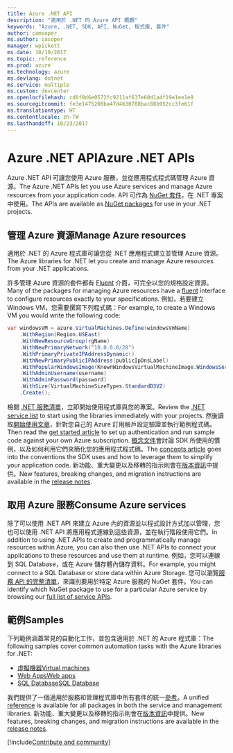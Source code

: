 ```yaml
---
title: Azure .NET API
description: "適用於 .NET 的 Azure API 概觀"
keywords: "Azure, .NET, SDK, API, NuGet, 程式庫, 套件"
author: camsoper
ms.author: casoper
manager: wpickett
ms.date: 10/19/2017
ms.topic: reference
ms.prod: azure
ms.technology: azure
ms.devlang: dotnet
ms.service: multiple
ms.custom: devcenter
ms.openlocfilehash: cd0f8d6e0572fc9211af637e60d1a4f19e1ee1e8
ms.sourcegitcommit: fe3e1475208ba47d4630788bac88b952cc3fe61f
ms.translationtype: HT
ms.contentlocale: zh-TW
ms.lasthandoff: 10/23/2017
---
```

# <a name="azure-net-apis"></a><span data-ttu-id="c943d-104">Azure .NET API</span><span class="sxs-lookup"><span data-stu-id="c943d-104">Azure .NET APIs</span></span>

<span data-ttu-id="c943d-105">Azure .NET API 可讓您使用 Azure 服務，並從應用程式程式碼管理 Azure 資源。</span><span class="sxs-lookup"><span data-stu-id="c943d-105">The Azure .NET APIs let you use Azure services and manage Azure resources from your application code.</span></span> <span data-ttu-id="c943d-106">API 可作為 [NuGet 套件](/dotnet/api/overview/azure/)，在 .NET 專案中使用。</span><span class="sxs-lookup"><span data-stu-id="c943d-106">The APIs are available as [NuGet packages](/dotnet/api/overview/azure/) for use in your .NET projects.</span></span> 

## <a name="manage-azure-resources"></a><span data-ttu-id="c943d-107">管理 Azure 資源</span><span class="sxs-lookup"><span data-stu-id="c943d-107">Manage Azure resources</span></span>

<span data-ttu-id="c943d-108">適用於 .NET 的 Azure 程式庫可讓您從 .NET 應用程式建立並管理 Azure 資源。</span><span class="sxs-lookup"><span data-stu-id="c943d-108">The Azure libraries for .NET let you create and manage Azure resources from your .NET applications.</span></span>

<span data-ttu-id="c943d-109">許多管理 Azure 資源的套件都有 [Fluent](dotnet-sdk-azure-concepts.md) 介面，可完全以您的規格設定資源。</span><span class="sxs-lookup"><span data-stu-id="c943d-109">Many of the packages for managing Azure resources have a [fluent](dotnet-sdk-azure-concepts.md) interface to configure resources exactly to your specifications.</span></span> <span data-ttu-id="c943d-110">例如，若要建立 Windows VM，您需要撰寫下列程式碼：</span><span class="sxs-lookup"><span data-stu-id="c943d-110">For example, to create a Windows VM you would write the following code:</span></span>

```csharp
var windowsVM = azure.VirtualMachines.Define(windowsVmName)
    .WithRegion(Region.USEast)
    .WithNewResourceGroup(rgName)
    .WithNewPrimaryNetwork("10.0.0.0/28")
    .WithPrimaryPrivateIPAddressDynamic()
    .WithNewPrimaryPublicIPAddress(publicIpDnsLabel)
    .WithPopularWindowsImage(KnownWindowsVirtualMachineImage.WindowsServer2012R2Datacenter)
    .WithAdminUsername(username)
    .WithAdminPassword(password)
    .WithSize(VirtualMachineSizeTypes.StandardD3V2)
    .Create();
 ```

<span data-ttu-id="c943d-111">檢閱 [.NET 服務清單](/dotnet/api/overview/azure/)，立即開始使用程式庫與您的專案。</span><span class="sxs-lookup"><span data-stu-id="c943d-111">Review the [.NET service list](/dotnet/api/overview/azure/) to start using the libraries immediately with your projects.</span></span> <span data-ttu-id="c943d-112">然後讀取[開始使用文章](dotnet-sdk-azure-get-started.md)，針對您自己的 Azure 訂用帳戶設定驗證並執行範例程式碼。</span><span class="sxs-lookup"><span data-stu-id="c943d-112">Then read the [get started article](dotnet-sdk-azure-get-started.md) to set up authentication and run sample code against your own Azure subscription.</span></span>  <span data-ttu-id="c943d-113">[概念文件](dotnet-sdk-azure-concepts.md)會討論 SDK 所使用的慣例，以及如何利用它們來簡化您的應用程式程式碼。</span><span class="sxs-lookup"><span data-stu-id="c943d-113">The [concepts article](dotnet-sdk-azure-concepts.md) goes into the conventions the SDK uses and how to leverage them to simplify your application code.</span></span> <span data-ttu-id="c943d-114">新功能、重大變更以及移轉的指示則會在[版本資訊](dotnet-sdk-azure-release-notes.md)中提供。</span><span class="sxs-lookup"><span data-stu-id="c943d-114">New features, breaking changes, and migration instructions are available in the [release notes](dotnet-sdk-azure-release-notes.md).</span></span>

## <a name="consume-azure-services"></a><span data-ttu-id="c943d-115">取用 Azure 服務</span><span class="sxs-lookup"><span data-stu-id="c943d-115">Consume Azure services</span></span>

<span data-ttu-id="c943d-116">除了可以使用 .NET API 來建立 Azure 內的資源並以程式設計方式加以管理，您也可以使用 .NET API 將應用程式連線到這些資源，並在執行階段使用它們。</span><span class="sxs-lookup"><span data-stu-id="c943d-116">In addition to using .NET APIs to create and programmatically manage resources within Azure, you can also then use .NET APIs to connect your applications to these resources and use them at runtime.</span></span>  <span data-ttu-id="c943d-117">例如，您可以連線到 SQL Database，或在 Azure 儲存體內儲存資料。</span><span class="sxs-lookup"><span data-stu-id="c943d-117">For example, you might connect to a SQL Database or store data within Azure Storage.</span></span>  <span data-ttu-id="c943d-118">您可以瀏覽[服務 API 的完整清單](/dotnet/api/overview/azure/)，來識別要用於特定 Azure 服務的 NuGet 套件。</span><span class="sxs-lookup"><span data-stu-id="c943d-118">You can identify which NuGet package to use for a particular Azure service by browsing our [full list of service APIs](/dotnet/api/overview/azure/).</span></span>  

## <a name="samples"></a><span data-ttu-id="c943d-119">範例</span><span class="sxs-lookup"><span data-stu-id="c943d-119">Samples</span></span>

<span data-ttu-id="c943d-120">下列範例涵蓋常見的自動化工作，並包含適用於 .NET 的 Azure 程式庫：</span><span class="sxs-lookup"><span data-stu-id="c943d-120">The following samples cover common automation tasks with the Azure libraries for .NET:</span></span>

- [<span data-ttu-id="c943d-121">虛擬機器</span><span class="sxs-lookup"><span data-stu-id="c943d-121">Virtual machines</span></span>](dotnet-sdk-azure-virtual-machine-samples.md)
- [<span data-ttu-id="c943d-122">Web Apps</span><span class="sxs-lookup"><span data-stu-id="c943d-122">Web apps</span></span>](dotnet-sdk-azure-web-apps-samples.md)
- [<span data-ttu-id="c943d-123">SQL Database</span><span class="sxs-lookup"><span data-stu-id="c943d-123">SQL Database</span></span>](dotnet-sdk-azure-sql-database-samples.md)

<span data-ttu-id="c943d-124">我們提供了一個適用於服務和管理程式庫中所有套件的統一[參考](/dotnet/api/overview/azure/?view=azure-dotnet)。</span><span class="sxs-lookup"><span data-stu-id="c943d-124">A unified [reference](/dotnet/api/overview/azure/?view=azure-dotnet) is available for all packages in both the service and management libraries.</span></span> <span data-ttu-id="c943d-125">新功能、重大變更以及移轉的指示則會在[版本資訊](dotnet-sdk-azure-release-notes.md)中提供。</span><span class="sxs-lookup"><span data-stu-id="c943d-125">New features, breaking changes, and migration instructions are available in the [release notes](dotnet-sdk-azure-release-notes.md).</span></span>

[!include[Contribute and community](includes/contribute.md)]
